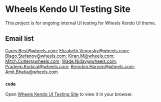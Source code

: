 # Wheels Kendo UI Testing Site

This project is for ongoing internal UI testing for Wheels Kendo UI theme. 

## Email list

Carey.Best@wheels.com; Elizabeth.Venorsky@wheels.com; Blago.Stefanov@wheels.com; Kiran.M@wheels.com; Mitch.Cutler@wheels.com; Wade.Niday@wheels.com;
Pradeep.Kodical@wheels.com; Brendon.Harnen@wheels.com;
Amit.Bhatia@wheels.com

### `code`

Open [Wheels Kendo UI Testing Site](https://davyjonesdesign.github.io/kendo-ui-testing/#/chips) to view it in your browser.


